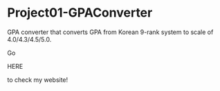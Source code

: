 # Project01-GPAConverter
GPA converter that converts GPA from Korean 9-rank system to scale of 4.0/4.3/4.5/5.0.

Go <p href="http://gpa-convertor.kr.s3-website.ap-northeast-2.amazonaws.com/">HERE<p> to check my website!
